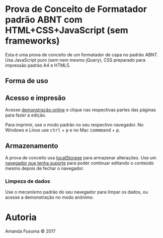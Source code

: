 # Prova de Conceito de Formatador padrão ABNT com HTML+CSS+JavaScript (sem frameworks)
Esta é uma prova de conceito de um formatador de capa no padrão ABNT. Usa
JavaScript puro (sem nem mesmo jQuery), CSS preparado para impressão padrão A4
e HTML5.

## Forma de uso

## Acesso e impresão
Acesse [demonstração online](https://afusuma.github.io/abnt-formatador-poc) e
clique nas respectivas partes das páginas para fazer a edição.

Para imprimir, use o modo padrão no seu respectivo navegador. No Windows e Linux
use <kbd>ctrl</kbd> + <kbd>p</kbd> e no Mac <kbd>commmand</kbd> + <kbd>p</kbd>.

## Armazenamento

A prova de conceito usa [localStorage](https://developer.mozilla.org/pt-BR/docs/Web/API/Window/Window.localStorage)
para armazenar alterações. Use um [navegador que tenha suporte](https://caniuse.com/#search=localStorage)
para poder continuar editando o conteúdo mesmo depois de fechar o navegador.

### Limpeza de dados

Use o mecanismo padrão do seu navegador para limpar os dados, ou acesse a
demonstração no modo anônimo.

# Autoria
Amanda Fusuma © 2017
